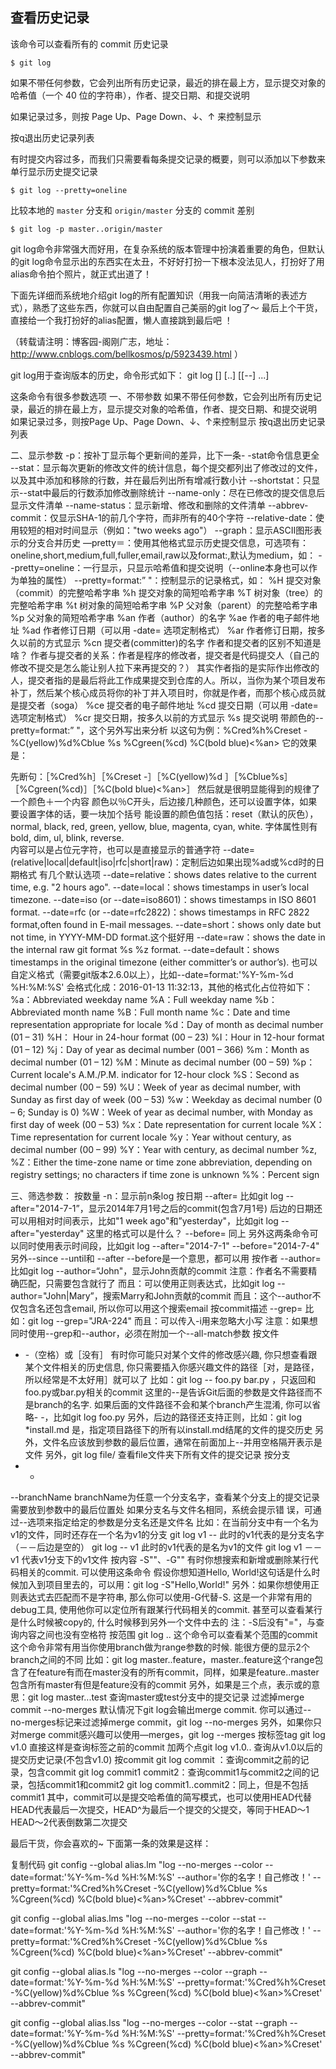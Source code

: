## 查看历史记录

该命令可以查看所有的 commit 历史记录

```
$ git log
```

如果不带任何参数，它会列出所有历史记录，最近的排在最上方，显示提交对象的哈希值（一个 40 位的字符串），作者、提交日期、和提交说明

如果记录过多，则按 Page Up、Page Down、↓、↑ 来控制显示

按q退出历史记录列表

有时提交内容过多，而我们只需要看每条提交记录的概要，则可以添加以下参数来单行显示历史提交记录

```
$ git log --pretty=oneline
```

比较本地的 `master` 分支和 `origin/master` 分支的 commit 差别

```
$ git log -p master..origin/master
```


git log命令非常强大而好用，在复杂系统的版本管理中扮演着重要的角色，但默认的git log命令显示出的东西实在太丑，不好好打扮一下根本没法见人，打扮好了用alias命令拍个照片，就正式出道了！
 
下面先详细而系统地介绍git log的所有配置知识（用我一向简洁清晰的表述方式），熟悉了这些东西，你就可以自由配置自己美丽的git log了～
最后上个干货，直接给一个我打扮好的alias配置，懒人直接跳到最后吧 ！
 
（转载请注明：博客园-阁刚广志，地址：http://www.cnblogs.com/bellkosmos/p/5923439.html ）
 
git log用于查询版本的历史，命令形式如下：
git log [<options>] [<since>..<until>] [[--] <path>...]
 

这条命令有很多参数选项
一、不带参数
如果不带任何参数，它会列出所有历史记录，最近的排在最上方，显示提交对象的哈希值，作者、提交日期、和提交说明
如果记录过多，则按Page Up、Page Down、↓、↑来控制显示
按q退出历史记录列表
 
二、显示参数
-p：按补丁显示每个更新间的差异，比下一条- -stat命令信息更全
--stat：显示每次更新的修改文件的统计信息，每个提交都列出了修改过的文件，以及其中添加和移除的行数，并在最后列出所有增减行数小计
--shortstat：只显示--stat中最后的行数添加修改删除统计
--name-only：尽在已修改的提交信息后显示文件清单
--name-status：显示新增、修改和删除的文件清单
--abbrev-commit：仅显示SHA-1的前几个字符，而非所有的40个字符
--relative-date：使用较短的相对时间显示（例如："two weeks ago"）
--graph：显示ASCII图形表示的分支合并历史
—pretty＝：使用其他格式显示历史提交信息，可选项有：oneline,short,medium,full,fuller,email,raw以及format:<string>,默认为medium，如：
--pretty=oneline：一行显示，只显示哈希值和提交说明（--online本身也可以作为单独的属性）
--pretty=format:” "：控制显示的记录格式，如：
%H  提交对象（commit）的完整哈希字串
%h  提交对象的简短哈希字串
%T  树对象（tree）的完整哈希字串
%t  树对象的简短哈希字串
%P  父对象（parent）的完整哈希字串
%p  父对象的简短哈希字串
%an 作者（author）的名字
%ae 作者的电子邮件地址
%ad 作者修订日期（可以用 -date= 选项定制格式）
%ar 作者修订日期，按多久以前的方式显示
%cn 提交者(committer)的名字
作者和提交者的区别不知道是啥？
作者与提交者的关系：作者是程序的修改者，提交者是代码提交人（自己的修改不提交是怎么能让别人拉下来再提交的？）
其实作者指的是实际作出修改的人，提交者指的是最后将此工作成果提交到仓库的人。所以，当你为某个项目发布补丁，然后某个核心成员将你的补丁并入项目时，你就是作者，而那个核心成员就是提交者（soga）
%ce 提交者的电子邮件地址
%cd 提交日期（可以用 -date= 选项定制格式）
%cr 提交日期，按多久以前的方式显示
%s  提交说明
带颜色的--pretty=format:” "，这个另外写出来分析
以这句为例：%Cred%h%Creset -%C(yellow)%d%Cblue %s %Cgreen(%cd) %C(bold blue)<%an>
它的效果是：   
 

先断句：［%Cred%h］［%Creset   -］［%C(yellow)%d ］［%Cblue%s］［%Cgreen(%cd)］［%C(bold blue)<%an>］
然后就是很明显能得到的规律了
一个颜色＋一个内容
颜色以％C开头，后边接几种颜色，还可以设置字体，如果要设置字体的话，要一块加个括号
能设置的颜色值包括：reset（默认的灰色），normal, black, red, green, yellow, blue, magenta, cyan, white.
字体属性则有bold, dim, ul, blink, reverse.  
内容可以是占位元字符，也可以是直接显示的普通字符
--date= (relative|local|default|iso|rfc|short|raw)：定制后边如果出现%ad或%cd时的日期格式
有几个默认选项
--date=relative：shows dates relative to the current time, e.g. "2 hours ago".
--date=local：shows timestamps in user’s local timezone.
--date=iso (or --date=iso8601)：shows timestamps in ISO 8601 format.
--date=rfc (or --date=rfc2822)：shows timestamps in RFC 2822 format,often found in E-mail messages.
--date=short：shows only date but not time, in YYYY-MM-DD format.这个挺好用
--date=raw：shows the date in the internal raw git format %s %z format.
--date=default：shows timestamps in the original timezone (either committer’s or author’s).
也可以自定义格式（需要git版本2.6.0以上），比如--date=format:'%Y-%m-%d %H:%M:%S' 会格式化成：2016-01-13 11:32:13，其他的格式化占位符如下：
%a：Abbreviated weekday name
%A：Full weekday name
%b：Abbreviated month name
%B：Full month name
%c：Date and time representation appropriate for locale
%d：Day of month as decimal number (01 – 31)
%H： Hour in 24-hour format (00 – 23)
%I：Hour in 12-hour format (01 – 12)
%j：Day of year as decimal number (001 – 366)
%m：Month as decimal number (01 – 12)
%M：Minute as decimal number (00 – 59)
%p：Current locale's A.M./P.M. indicator for 12-hour clock
%S：Second as decimal number (00 – 59)
%U：Week of year as decimal number, with Sunday as first day of week (00 – 53)
%w：Weekday as decimal number (0 – 6; Sunday is 0)
%W：Week of year as decimal number, with Monday as first day of week (00 – 53)
%x：Date representation for current locale
%X：Time representation for current locale
%y：Year without century, as decimal number (00 – 99)
%Y：Year with century, as decimal number
%z, %Z：Either the time-zone name or time zone abbreviation, depending on registry settings; no characters if time zone is unknown
%%：Percent sign
 
三、筛选参数：
按数量
-n：显示前n条log
按日期
--after=
比如git log --after="2014-7-1”，显示2014年7月1号之后的commit(包含7月1号)
后边的日期还可以用相对时间表示，比如"1 week ago"和”yesterday"，比如git log --after="yesterday"
这里的格式可以是什么？
--before=
同上
另外这两条命令可以同时使用表示时间段，比如git log --after="2014-7-1" --before="2014-7-4"
另外--since --until和 --after --before是一个意思，都可以用
按作者
--author=
比如git log --author=“John"，显示John贡献的commit
注意：作者名不需要精确匹配，只需要包含就行了
而且：可以使用正则表达式，比如git log --author="John\|Mary”，搜索Marry和John贡献的commit
而且：这个--author不仅包含名还包含email, 所以你可以用这个搜索email
按commit描述
--grep=
比如：git log --grep="JRA-224"
而且：可以传入-i用来忽略大小写
注意：如果想同时使用--grep和--author，必须在附加一个--all-match参数
按文件
- -（空格）或［没有］
有时你可能只对某个文件的修改感兴趣, 你只想查看跟某个文件相关的历史信息, 你只需要插入你感兴趣文件的路径［对，是路径，所以经常是不太好用］就可以了
比如：git log -- foo.py bar.py ，只返回和foo.py或bar.py相关的commit
这里的--是告诉Git后面的参数是文件路径而不是branch的名字. 如果后面的文件路径不会和某个branch产生混淆, 你可以省略- -，比如git log foo.py 
另外，后边的路径还支持正则，比如：git log  *install.md 是，指定项目路径下的所有以install.md结尾的文件的提交历史
另外，文件名应该放到参数的最后位置，通常在前面加上--并用空格隔开表示是文件
另外，git log file/ 查看file文件夹下所有文件的提交记录
按分支
- -
--branchName branchName为任意一个分支名字，查看某个分支上的提交记录
需要放到参数中的最后位置处
如果分支名与文件名相同，系统会提示错 误，可通过--选项来指定给定的参数是分支名还是文件名
比如：在当前分支中有一个名为v1的文件，同时还存在一个名为v1的分支
git log v1 -- 此时的v1代表的是分支名字（－－后边是空的）
git log -- v1 此时的v1代表的是名为v1的文件
git log v1 －－ v1 代表v1分支下的v1文件
按内容
-S"<string>"、-G"<string>"
有时你想搜索和新增或删除某行代码相关的commit. 可以使用这条命令
假设你想知道Hello, World!这句话是什么时候加入到项目里去的，可以用：git log -S"Hello,World!"
另外：如果你想使用正则表达式去匹配而不是字符串, 那么你可以使用-G代替-S.
这是一个非常有用的debug工具, 使用他你可以定位所有跟某行代码相关的commit. 甚至可以查看某行是什么时候被copy的, 什么时候移到另外一个文件中去的
注：-S后没有"="，与查询内容之间也没有空格符
按范围
git log <since>..<until>
这个命令可以查看某个范围的commit
这个命令非常有用当你使用branch做为range参数的时候. 能很方便的显示2个branch之间的不同
比如：git log master..feature，master..feature这个range包含了在feature有而在master没有的所有commit，同样，如果是feature..master包含所有master有但是feature没有的commit
另外，如果是三个点，表示或的意思：git log master...test 查询master或test分支中的提交记录
过滤掉merge commit
--no-merges
默认情况下git log会输出merge commit.  你可以通过--no-merges标记来过滤掉merge commit，git log --no-merges
另外，如果你只对merge commit感兴趣可以使用—merges，git log --merges
按标签tag
git log v1.0
直接这样是查询标签之前的commit
加两个点git log v1.0.. 查询从v1.0以后的提交历史记录(不包含v1.0)
按commit
git log commit ：查询commit之前的记录，包含commit
git log commit1 commit2：查询commit1与commit2之间的记录，包括commit1和commit2
git log commit1..commit2：同上，但是不包括commit1
其中，commit可以是提交哈希值的简写模式，也可以使用HEAD代替
HEAD代表最后一次提交，HEAD^为最后一个提交的父提交，等同于HEAD～1
HEAD～2代表倒数第二次提交
 
最后干货，你会喜欢的~
下面第一条的效果是这样：

 

复制代码
git config --global alias.lm  "log --no-merges --color --date=format:'%Y-%m-%d %H:%M:%S' --author='你的名字！自己修改！' --pretty=format:'%Cred%h%Creset -%C(yellow)%d%Cblue %s %Cgreen(%cd) %C(bold blue)<%an>%Creset' --abbrev-commit"


git config --global alias.lms  "log --no-merges --color --stat --date=format:'%Y-%m-%d %H:%M:%S' --author='你的名字！自己修改！' --pretty=format:'%Cred%h%Creset -%C(yellow)%d%Cblue %s %Cgreen(%cd) %C(bold blue)<%an>%Creset' --abbrev-commit"


git config --global alias.ls "log --no-merges --color --graph --date=format:'%Y-%m-%d %H:%M:%S' --pretty=format:'%Cred%h%Creset -%C(yellow)%d%Cblue %s %Cgreen(%cd) %C(bold blue)<%an>%Creset' --abbrev-commit"


git config --global alias.lss "log --no-merges --color --stat --graph --date=format:'%Y-%m-%d %H:%M:%S' --pretty=format:'%Cred%h%Creset -%C(yellow)%d%Cblue %s %Cgreen(%cd) %C(bold blue)<%an>%Creset' --abbrev-commit"
